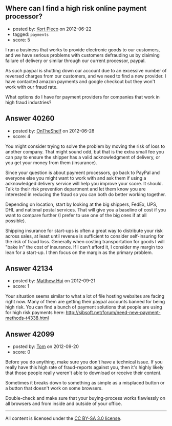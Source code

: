## Where can I find a high risk online payment processor?

- posted by: [Kort Pleco](https://stackexchange.com/users/-1/7876-kort-pleco) on 2012-06-22
- tagged: `payments`
- score: 5

I run a business that works to provide electronic goods to our customers, and we have serious problems with customers defrauding us by claiming failure of delivery or similar through our current processor, paypal. 

As such paypal is shutting down our account due to an excessive number of reversed charges from our customers, and we need to find a new provider. I have contacted amazon payments and google checkout but they won't work with our fraud rate. 

What options do I have for payment providers for companies that work in high fraud industries?


## Answer 40260

- posted by: [OnTheShelf](https://stackexchange.com/users/-1/17699-ontheshelf) on 2012-06-28
- score: 4

You might consider trying to solve the problem by moving the risk of loss to another company. That might sound odd, but that is the extra small fee you can pay to ensure the shipper has a valid acknowledgment of delivery, or you get your money from them (insurance).

Since your question is about payment processors, go back to PayPal and everyone else you might want to work with and ask them if using a acknowledged delivery service will help you improve your score. It should. Talk to their risk prevention department and let them know you are interested in reducing the fraud so you can both do better working together.

Depending on location, start by looking at the big shippers, FedEx, UPS, DHL and national postal services. That will give you a baseline of cost if you want to compare further (I prefer to use one of the big ones if at all possible).

Shipping insurance for start-ups is often a great way to distribute your risk across sales, at least until revenue is sufficient to consider self-insuring for the risk of fraud loss. Generally when costing transportation for goods I will "bake in" the cost of insurance. If I can't afford it, I consider my margin too lean for a start-up. I then focus on the margin as the primary problem.


## Answer 42134

- posted by: [Matthew Hui](https://stackexchange.com/users/-1/10272-matthew-hui) on 2012-09-21
- score: 1

Your situation seems similar to what a lot of file hosting websites are facing right now. Many of them are getting their paypal accounts banned for being high risk. You can find a bunch of payment solutions that people are using for high risk payments here: http://sibsoft.net/forum/need-new-payment-methods-t4338.html


## Answer 42099

- posted by: [Tom](https://stackexchange.com/users/-1/13400-tom) on 2012-09-20
- score: 0

Before you do anything, make sure you don't have a technical issue. If you really have this high rate of fraud-reports against you, then it's highly likely that those people really weren't able to download or receive their content.

Sometimes it breaks down to something as simple as a misplaced button or a button that doesn't work on some browsers.

Double-check and make sure that your buying-process works flawlessly on all browsers and from inside and outside of your office.



---

All content is licensed under the [CC BY-SA 3.0 license](https://creativecommons.org/licenses/by-sa/3.0/).
